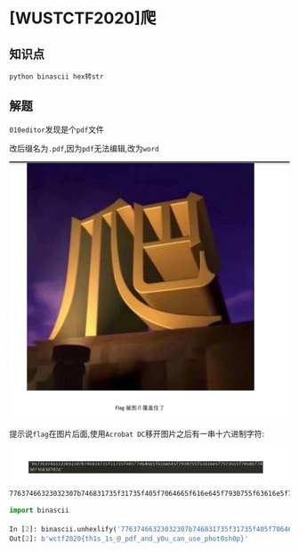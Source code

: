 # [WUSTCTF2020]爬

## 知识点

`python binascii hex转str`

## 解题

`010editor`发现是个`pdf`文件

改后缀名为`.pdf`,因为`pdf`无法编辑,改为`word`

![](./img/49-1.png)

提示说`flag`在图片后面,使用`Acrobat DC`移开图片之后有一串十六进制字符:

![](./img/49-2.png)

```
77637466323032307b746831735f31735f405f7064665f616e645f7930755f63616e5f7573655f70686f7430736830707d
```

```python
import binascii

In [2]: binascii.unhexlify('77637466323032307b746831735f31735f405f7064665f616e645f7930755f63616e5f7573655f70686f7430736830707d')
Out[2]: b'wctf2020{th1s_1s_@_pdf_and_y0u_can_use_phot0sh0p}'
```
